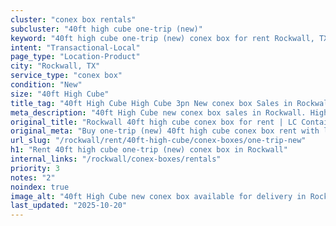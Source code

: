 ```yaml
---
cluster: "conex box rentals"
subcluster: "40ft high cube one-trip (new)"
keyword: "40ft high cube one-trip (new) conex box for rent Rockwall, TX"
intent: "Transactional-Local"
page_type: "Location-Product"
city: "Rockwall, TX"
service_type: "conex box"
condition: "New"
size: "40ft High Cube"
title_tag: "40ft High Cube High Cube 3pn New conex box Sales in Rockwall | LC Container"
meta_description: "40ft High Cube new conex box sales in Rockwall. High cube containers with extra height. Fast delivery, competitive pricing. Serving conex boxes area. Quote ID: UGC. Call (214) 524-4168 for your free quote today."
original_title: "Rockwall 40ft high cube conex box for rent | LC Container"
original_meta: "Buy one-trip (new) 40ft high cube conex box rent with local delivery in Rockwall, TX. LC Container — local Since 2003. Request a fast quote today."
url_slug: "/rockwall/rent/40ft-high-cube/conex-boxes/one-trip-new"
h1: "Rent 40ft high cube one-trip (new) conex box in Rockwall"
internal_links: "/rockwall/conex-boxes/rentals"
priority: 3
notes: "2"
noindex: true
image_alt: "40ft High Cube new conex box available for delivery in Rockwall"
last_updated: "2025-10-20"
---
```


<!-- TODO: Add unique city/inventory copy, images, and internal links here. -->
